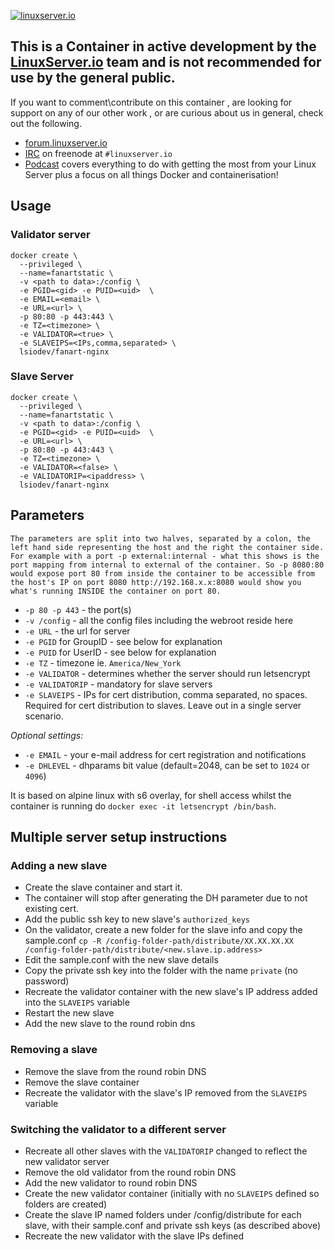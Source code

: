 [linuxserverurl]: https://linuxserver.io
[forumurl]: https://forum.linuxserver.io
[ircurl]: https://www.linuxserver.io/irc/
[podcasturl]: https://www.linuxserver.io/podcast/

[![linuxserver.io](https://raw.githubusercontent.com/linuxserver/docker-templates/master/linuxserver.io/img/linuxserver_medium.png)][linuxserverurl]

## This is a Container in active development by the [LinuxServer.io][linuxserverurl] team and is not recommended for use by the general public.

If you want to comment\contribute on this container , are looking for support on any of our other work , or are curious about us in general, check out the following.

* [forum.linuxserver.io][forumurl]
* [IRC][ircurl] on freenode at `#linuxserver.io`
* [Podcast][podcasturl] covers everything to do with getting the most from your Linux Server plus a focus on all things Docker and containerisation!

## Usage

### Validator server
```
docker create \
  --privileged \
  --name=fanartstatic \
  -v <path to data>:/config \
  -e PGID=<gid> -e PUID=<uid>  \
  -e EMAIL=<email> \
  -e URL=<url> \
  -p 80:80 -p 443:443 \
  -e TZ=<timezone> \
  -e VALIDATOR=<true> \
  -e SLAVEIPS=<IPs,comma,separated> \
  lsiodev/fanart-nginx
```

### Slave Server
```
docker create \
  --privileged \
  --name=fanartstatic \
  -v <path to data>:/config \
  -e PGID=<gid> -e PUID=<uid>  \
  -e URL=<url> \
  -p 80:80 -p 443:443 \
  -e TZ=<timezone> \
  -e VALIDATOR=<false> \
  -e VALIDATORIP=<ipaddress> \
  lsiodev/fanart-nginx
```

## Parameters

`The parameters are split into two halves, separated by a colon, the left hand side representing the host and the right the container side. 
For example with a port -p external:internal - what this shows is the port mapping from internal to external of the container.
So -p 8080:80 would expose port 80 from inside the container to be accessible from the host's IP on port 8080
http://192.168.x.x:8080 would show you what's running INSIDE the container on port 80.`


* `-p 80 -p 443` - the port(s)
* `-v /config` - all the config files including the webroot reside here
* `-e URL` - the url for server
* `-e PGID` for GroupID - see below for explanation
* `-e PUID` for UserID - see below for explanation
* `-e TZ` - timezone ie. `America/New_York`  
* `-e VALIDATOR` - determines whether the server should run letsencrypt
* `-e VALIDATORIP` - mandatory for slave servers
* `-e SLAVEIPS` - IPs for cert distribution, comma separated, no spaces. Required for cert distribution to slaves. Leave out in a single server scenario.
  
_Optional settings:_
* `-e EMAIL` - your e-mail address for cert registration and notifications
* `-e DHLEVEL` - dhparams bit value (default=2048, can be set to `1024` or `4096`)


It is based on alpine linux with s6 overlay, for shell access whilst the container is running do `docker exec -it letsencrypt /bin/bash`.

## Multiple server setup instructions
### Adding a new slave
* Create the slave container and start it.
* The container will stop after generating the DH parameter due to not existing cert.
* Add the public ssh key to new slave's `authorized_keys`
* On the validator, create a new folder for the slave info and copy the sample.conf `cp -R /config-folder-path/distribute/XX.XX.XX.XX /config-folder-path/distribute/<new.slave.ip.address>`
* Edit the sample.conf with the new slave details
* Copy the private ssh key into the folder with the name `private` (no password)
* Recreate the validator container with the new slave's IP address added into the `SLAVEIPS` variable
* Restart the new slave
* Add the new slave to the round robin dns

### Removing a slave
* Remove the slave from the round robin DNS
* Remove the slave container
* Recreate the validator with the slave's IP removed from the `SLAVEIPS` variable

### Switching the validator to a different server
* Recreate all other slaves with the `VALIDATORIP` changed to reflect the new validator server
* Remove the old validator from the round robin DNS
* Add the new validator to round robin DNS
* Create the new validator container (initially with no `SLAVEIPS` defined so folders are created)
* Create the slave IP named folders under /config/distribute for each slave, with their sample.conf and private ssh keys (as described above)
* Recreate the new validator with the slave IPs defined
